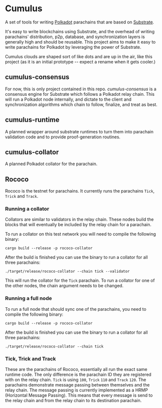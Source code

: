 # Cumulus

A set of tools for writing [Polkadot](https://github.com/paritytech/polkadot) parachains that are based on [Substrate](https://github.com/paritytech/substrate).

It's easy to write blockchains using Substrate, and the overhead of writing parachains' distribution, p2p, database, and synchronization layers is generally high and should be reusable. This project aims to make it easy to write parachains for Polkadot by leveraging the power of Substrate.

Cumulus clouds are shaped sort of like dots and are up in the air, like this project (as it is an initial prototype -- expect a rename when it gets cooler.)

## cumulus-consensus

For now, this is only project contained in this repo. *cumulus-consensus* is a consensus engine for Substrate which follows a Polkadot relay chain. This will run a Polkadot node internally, and dictate to the client and synchronization algorithms which chain to follow, finalize, and treat as best.

## cumulus-runtime

A planned wrapper around substrate runtimes to turn them into parachain validation code and to provide proof-generation routines.

## cumulus-collator

A planned Polkadot collator for the parachain.

## Rococo

Rococo is the testnet for parachains. It currently runs the parachains `Tick`, `Trick` and `Track`.

### Running a collator

Collators are similar to validators in the relay chain. These nodes build the blocks that will eventually be included by the relay chain for a parachain.

To run a collator on this test network you will need to compile the following binary:

```
cargo build --release -p rococo-collator
```

After the build is finished you can use the binary to run a collator for all three parachains:

```
./target/release/rococo-collator --chain tick --validator
```

This will run the collator for the `Tick` parachain. To run a collator for one of the other nodes, the chain argument needs to be changed.

### Running a full node

To run a full node that should sync one of the parachains, you need to compile the following binary:

```
cargo build --release -p rococo-collator
```

After the build is finished you can use the binary to run a collator for all three parachains:

```
./target/release/rococo-collator --chain tick
```

### Tick, Trick and Track

These are the parachains of Rococo, essentially all run the exact same runtime code. The only difference is the parachain ID they are registered
with on the relay chain. `Tick` is using `100`, `Trick` `110` and `Track` `120`. The parachains demonstrate message
passing between themselves and the relay chain. The message passing is currently implemented as a
HRMP (Horizontal Message Passing). This means that every message is send to the relay chain and from the relay
chain to its destination parachain.
